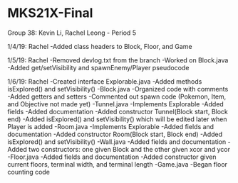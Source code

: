 # MKS21X-Final

Group 38: Kevin Li, Rachel Leong - Period 5

1/4/19: Rachel
-Added class headers to Block, Floor, and Game

1/5/19: Rachel
-Removed devlog.txt from the branch
-Worked on Block.java
  -Added get/setVisibility and spawnEnemy/Player pseudocode

1/6/19: Rachel
-Created interface Explorable.java
  -Added methods isExplored() and setVisibility()
-Block.java
  -Organized code with comments
  -Added getters and setters
  -Commented out spawn code (Pokemon, Item, and Objective not made yet)
-Tunnel.java
  -Implements Explorable
  -Added fields
  -Added documentation
  -Added constructor Tunnel(Block start, Block end)
  -Added isExplored() and setVisibility() which will be edited later when Player is added
-Room.java
  -Implements Explorable
  -Added fields and documentation
  -Added constructor Room(Block start, Block end)
  -Added isExplored() and setVisibility()
-Wall.java
  -Added fields and documentation
  -Added two constructors: one given Block and the other given xcor and ycor
-Floor.java
  -Added fields and documentation
  -Added constructor given current floors, terminal width, and terminal length
-Game.java
  -Began floor counting code
